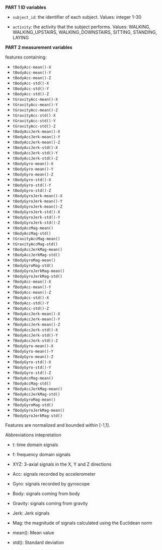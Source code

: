 **PART 1 ID variables**

- `subject_id`: the identifier of each subject. Values: integer 1-30

- `activity`: the activity that the subject performs. Values: WALKING, WALKING_UPSTAIRS, WALKING_DOWNSTAIRS, SITTING, STANDING, LAYING

**PART 2 measurement variables**

features containing:

- `tBodyAcc-mean()-X`
- `tBodyAcc-mean()-Y`
- `tBodyAcc-mean()-Z`
- `tBodyAcc-std()-X`
- `tBodyAcc-std()-Y`
- `tBodyAcc-std()-Z`
- `tGravityAcc-mean()-X`
- `tGravityAcc-mean()-Y`
- `tGravityAcc-mean()-Z`
- `tGravityAcc-std()-X`
- `tGravityAcc-std()-Y`
- `tGravityAcc-std()-Z`
- `tBodyAccJerk-mean()-X`
- `tBodyAccJerk-mean()-Y`
- `tBodyAccJerk-mean()-Z`
- `tBodyAccJerk-std()-X`
- `tBodyAccJerk-std()-Y`
- `tBodyAccJerk-std()-Z`
- `tBodyGyro-mean()-X`
- `tBodyGyro-mean()-Y`
- `tBodyGyro-mean()-Z`
- `tBodyGyro-std()-X`
- `tBodyGyro-std()-Y`
- `tBodyGyro-std()-Z`
- `tBodyGyroJerk-mean()-X`
- `tBodyGyroJerk-mean()-Y`
- `tBodyGyroJerk-mean()-Z`
- `tBodyGyroJerk-std()-X`
- `tBodyGyroJerk-std()-Y`
- `tBodyGyroJerk-std()-Z`
- `tBodyAccMag-mean()`
- `tBodyAccMag-std()`
- `tGravityAccMag-mean()`
- `tGravityAccMag-std()`
- `tBodyAccJerkMag-mean()`
- `tBodyAccJerkMag-std()`
- `tBodyGyroMag-mean()`
- `tBodyGyroMag-std()`
- `tBodyGyroJerkMag-mean()`
- `tBodyGyroJerkMag-std()`
- `fBodyAcc-mean()-X`
- `fBodyAcc-mean()-Y`
- `fBodyAcc-mean()-Z`
- `fBodyAcc-std()-X`
- `fBodyAcc-std()-Y`
- `fBodyAcc-std()-Z`
- `fBodyAccJerk-mean()-X`
- `fBodyAccJerk-mean()-Y`
- `fBodyAccJerk-mean()-Z`
- `fBodyAccJerk-std()-X`
- `fBodyAccJerk-std()-Y`
- `fBodyAccJerk-std()-Z`
- `fBodyGyro-mean()-X`
- `fBodyGyro-mean()-Y`
- `fBodyGyro-mean()-Z`
- `fBodyGyro-std()-X`
- `fBodyGyro-std()-Y`
- `fBodyGyro-std()-Z`
- `fBodyAccMag-mean()`
- `fBodyAccMag-std()`
- `fBodyAccJerkMag-mean()`
- `fBodyAccJerkMag-std()`
- `fBodyGyroMag-mean()`
- `fBodyGyroMag-std()`
- `fBodyGyroJerkMag-mean()`
- `fBodyGyroJerkMag-std()`

Features are normalized and bounded within [-1,1].

Abbreviations intepretation

- t: time domain signals
- f: frequency domain signals
- XYZ: 3-axial signals in the X, Y and Z directions
- Acc: signals recorded by accelerometer
- Gyro: signals recorded by gyroscope
- Body: signals coming from body
- Gravity: signals coming from gravity
- Jerk: Jerk signals
- Mag: the magnitude of signals calculated using the Euclidean norm

- mean(): Mean value
- std(): Standard deviation
